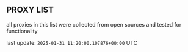 ## PROXY LIST

all proxies in this list were collected from open sources and tested for functionality

last update: `2025-01-31 11:20:00.107876+00:00` UTC